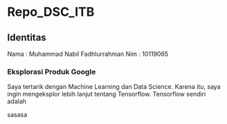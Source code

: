 # Repo_DSC_ITB

## Identitas
Nama : Muhammad Nabil Fadhlurrahman
Nim : 10119065

### Eksplorasi Produk Google
<p>Saya tertarik dengan Machine Learning dan Data Science. Karena itu, saya ingin mengeksplor lebih lanjut tentang Tensorflow.
Tensorflow sendiri adalah</p>
sasasa
